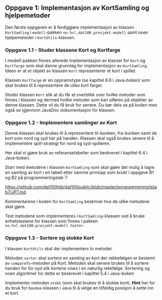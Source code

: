 ## Oppgave 1: Implementasjon av KortSamling og hjelpemetoder

Den første oppgaven er å ferdiggjøre implementasjon av klassen `KortSamling` i `modell`-pakken `no.hvl.dat100.prosjekt.modell` samt noen hjelpemetoder i `KortUtils`-klassen.

### Oppgave 1.1 - Studer klassene Kort og Kortfarge

I modell-pakken finnes allerede implementasjon av klasser for `Kort` og `Kortfarge` som skal danne grunnlag for implementasjon av `KortSamling`. Ideen er at et objekt av klassen `Kort` representerer et kort i spillet.

Klassen `Kortfarge` er en oppramstype (se kapittel 6.6 i Java-boken) som skal brukes til å representere de ulike kort farger.

Studer klassen `Kort` slik at du får et overblikk over hvilke metoder som finnes i klassen og dermed hvilke metoder som kan utføres på objekter av denne klassen. Dette vil du få bruk for senere. Du bør dels se på koden men også se igjennom JavaDoc dokumentasjon for klassen.

### Oppgave 1.2 - Implementere samlinger av Kort

Denne klassen skal brukes til å representere til-bunken, fra-bunken samt de kort som nord og syd har på handen. Klassen skal også brukes senere til å implementere spill-strategi for nord og syd-spilleren.

Her skal vi gjøre bruk av referansetabeller som beskrevet i kapittel 6.4 i Java-boken.

Start med metodene i klassen `KortSamling` som skal gjøre det mulig å lagre en samling av kort i en tabell etter samme prinsipp som brukt i oppgave B1 og B2 på programmeringslab 7:

https://github.com/dat100hib/dat100public/blob/master/programmering/jplab7/JP7.md

Kommentarene i koden for `KortSamling` beskriver hva de ulike metodene skal gjøre.

Test metodene som implementeres i `KortSamling`-klassen ved å bruke enhetstestene for klassen som finnes i pakken `no.hvl.dat100.prosjekt.modell.tester.`

### Oppgave 1.3 - Sortere og stokke Kort

I klassen `KortUtils` skal der implementers to metoder.

Metoden `sorter` skal sortere en samling av kort der rekkefølgen er bestemt av `compareTo`-metoden på Kort. Metoden skal senere brukes til å sortere handen for for syd slik kortene vises i en naturlig rekkfølge. Sortering og noen algoritmer for dette er beskrevet i kapittel 5.4 i Java-boken

Implementer metoden `stokk` (som skal brukes til å stokke kort). **Hint** her for du bruk for `Random`-klassen i Java til å velge en tilfeldig posisjon å sette inn et kort.
